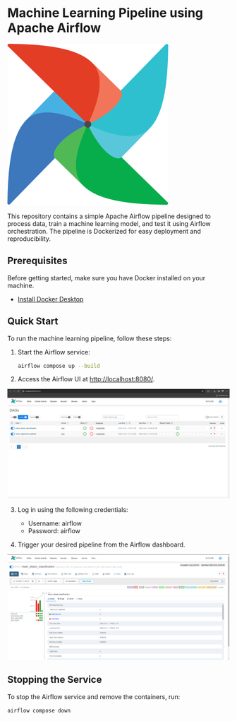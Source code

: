 # Machine Learning Pipeline using Apache Airflow

![Airflow Logo](https://github.com/apache/airflow/blob/main/airflow/www/static/pin.svg)



This repository contains a simple Apache Airflow pipeline designed to process data, train a machine learning model, and test it using Airflow orchestration. The pipeline is Dockerized for easy deployment and reproducibility.

## Prerequisites

Before getting started, make sure you have Docker installed on your machine.

- [Install Docker Desktop](https://www.docker.com/products/docker-desktop/)

## Quick Start

To run the machine learning pipeline, follow these steps:

1. Start the Airflow service:

    ```bash
    airflow compose up --build
    ```

2. Access the Airflow UI at [http://localhost:8080/](http://localhost:8080/).

![Image 1](imgs/ui.png)

3. Log in using the following credentials:
   - Username: airflow
   - Password: airflow

4. Trigger your desired pipeline from the Airflow dashboard.
   
![Image 2](imgs/trigger.png)

## Stopping the Service

To stop the Airflow service and remove the containers, run:

```bash
airflow compose down
```
